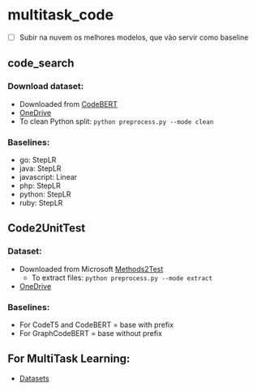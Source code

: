 # multitask_code
* [ ] Subir na nuvem os melhores modelos, que vão servir como baseline


## code_search

### Download dataset:
* Downloaded from [CodeBERT](https://github.com/microsoft/CodeBERT)
* [OneDrive](https://brpucrs-my.sharepoint.com/:u:/g/personal/otavio_parraga_edu_pucrs_br/ETD3f0jARYBHqUlQREqN750BL0BojS2mRg3IHF6KkSycDw?e=LOzaM2)
* To clean Python split: `python preprocess.py --mode clean`

### Baselines:
* go: StepLR
* java: StepLR
* javascript: Linear
* php: StepLR
* python: StepLR
* ruby: StepLR

## Code2UnitTest

### Dataset:
* Downloaded from Microsoft [Methods2Test](https://github.com/microsoft/methods2test)
  * To extract files: `python preprocess.py --mode extract`
* [OneDrive](https://brpucrs-my.sharepoint.com/:f:/g/personal/otavio_parraga_edu_pucrs_br/EkBIRbGh4xNDm6dXfvUuizsBlCT1Gw3A_pUsVuI2u4QfSg?e=FLFLBq)

### Baselines:
* For CodeT5 and CodeBERT = base with prefix
* For GraphCodeBERT = base without prefix

## For MultiTask Learning:
* [Datasets](https://brpucrs-my.sharepoint.com/:f:/g/personal/otavio_parraga_edu_pucrs_br/EmHyWGgXsdRJrMGOTRPiqwUBWVBOZOKtdwu0J-j9LcwRcQ?e=ENaOih)
